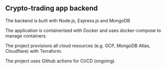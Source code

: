 ## Crypto-trading app backend

The backend is built with Node.js, Express.js and MongoDB

The application is containerised with Docker and uses docker-compose to manage containers.

The project provisions all cloud resources (e.g. GCP, MongoDB Atlas, Cloudflare) with Terraform.

The project uses Github actions for CI/CD (ongoing).

